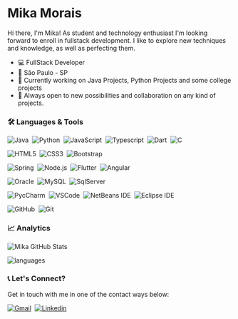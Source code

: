 # Mika Morais
Hi there, I'm Mika! As student and technology enthusiast I'm looking forward to enroll in fullstack development. I like to explore new techniques and knowledge, as well as perfecting them. 

- :computer: FullStack Developer
- :city_sunset: São Paulo - SP
- 🔭 Currently working on Java Projects, Python Projects and some college projects
- 👯 Always open to new possibilities and collaboration on any kind of projects. 

### 🛠 Languages & Tools
![Java](https://img.shields.io/badge/Java-ED8B00?style=for-the-badge&logo=java&logoColor=white)&nbsp;
![Python](https://img.shields.io/badge/Python-3776AB?style=for-the-badge&logo=python&logoColor=white)&nbsp;
![JavaScript](https://img.shields.io/badge/JavaScript-323330?style=for-the-badge&logo=javascript&logoColor=F7DF1E)&nbsp;
![Typescript](https://img.shields.io/badge/TypeScript-007ACC?style=for-the-badge&logo=typescript&logoColor=white)&nbsp;
![Dart](	https://img.shields.io/badge/Dart-0175C2?style=for-the-badge&logo=dart&logoColor=white)&nbsp;
![C](https://img.shields.io/badge/C-00599C?style=for-the-badge&logo=c&logoColor=white)&nbsp;

![HTML5](https://img.shields.io/badge/HTML5-E34F26?style=for-the-badge&logo=html5&logoColor=white)&nbsp;
![CSS3](https://img.shields.io/badge/CSS3-1572B6?style=for-the-badge&logo=css3&logoColor=white)&nbsp;
![Bootstrap](https://img.shields.io/badge/Bootstrap-563D7C?style=for-the-badge&logo=bootstrap&logoColor=white)&nbsp;

![Spring](https://img.shields.io/badge/Spring-6DB33F?style=for-the-badge&logo=spring&logoColor=white)&nbsp;
![Node.js](https://img.shields.io/badge/Node.js-43853D?style=for-the-badge&logo=node.js&logoColor=white)&nbsp;
![Flutter](https://img.shields.io/badge/Flutter-02569B?style=for-the-badge&logo=flutter&logoColor=white)&nbsp;
![Angular](https://img.shields.io/badge/Angular-DD0031?style=for-the-badge&logo=angular&logoColor=white)&nbsp;

![Oracle](https://img.shields.io/badge/Oracle-DC322F?style=for-the-badge&logo=Oracle&logoColor=FFFFFF)&nbsp;
![MySQL](https://img.shields.io/badge/MySQL-316192?style=for-the-badge&logo=mysql&logoColor=white)&nbsp;
![SqlServer](https://img.shields.io/badge/Microsoft_SQL_Server-CC2927?style=for-the-badge&logo=microsoft-sql-server&logoColor=white)&nbsp;

![PycCharm](https://img.shields.io/badge/PyCharm-43853D?style=for-the-badge&logo=Python&logoColor=white)&nbsp;
![VSCode](https://img.shields.io/badge/VSCode-042F3C?style=for-the-badge&logo=Visual%20Studio%20Code&logoColor=00B2EB)&nbsp;
![NetBeans IDE](https://img.shields.io/badge/-NetBeans%20IDE-042F3C?style=for-the-badge&logo=Apache%20NetBeans%20IDE&logoColor=FFFFFF)&nbsp; 
![Eclipse IDE](https://img.shields.io/badge/-Eclipse%20IDE-042F3C?style=for-the-badge&logo=Eclipse%20IDE&logoColor=FFFFFF)&nbsp;

![GitHub](https://img.shields.io/badge/GitHub-100000?style=for-the-badge&logo=github&logoColor=white)&nbsp;
![Git](https://img.shields.io/badge/Git-FFFFFF?style=for-the-badge&logo=git&logoColor=ff0000)&nbsp;


### 📈 Analytics
![Mika GitHub Stats](https://github-readme-stats.vercel.app/api?username=MikaMorais&show_icons=true&theme=radical)

![languages](https://github-readme-stats.vercel.app/api/top-langs/?username=MikaMorais&hide=scss&layout=compact&theme=radical)

### 📞 Let's Connect?
Get in touch with me in one of the contact ways below:

[![Gmail](https://img.shields.io/badge/-Gmail-EA4335?&logo=Gmail&logoColor=FFFFFF)](mailto:mika.devs100@gmail.com)&nbsp;
[![Linkedin](https://img.shields.io/badge/-Linkedln-0A66C2?&logo=Linkedin&logoColor=FFFFFF)](https://www.linkedin.com/in/moises-silva-de-morais/)&nbsp;

